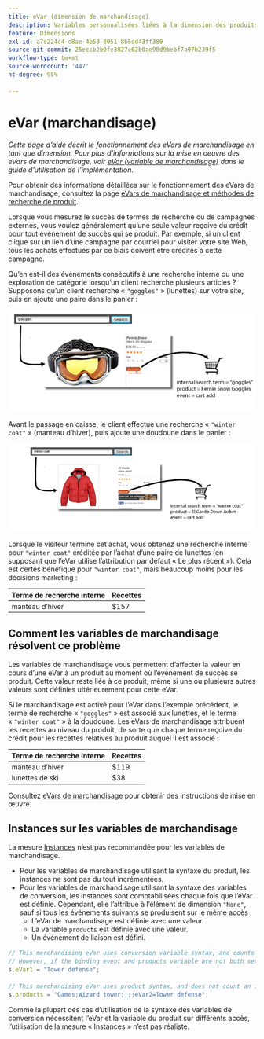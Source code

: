 ```yaml
---
title: eVar (dimension de marchandisage)
description: Variables personnalisées liées à la dimension des produits.
feature: Dimensions
exl-id: a7e224c4-e8ae-4b53-8051-8b5dd43ff380
source-git-commit: 25eccb2b9fe3827e62b0ae98d9bebf7a97b239f5
workflow-type: tm+mt
source-wordcount: '447'
ht-degree: 95%

---
```


# eVar (marchandisage)

*Cette page d’aide décrit le fonctionnement des eVars de marchandisage en tant que dimension. Pour plus d’informations sur la mise en oeuvre des eVars de marchandisage, voir [eVar (variable de marchandisage)](/help/implement/vars/page-vars/evar-merchandising.md) dans le guide d’utilisation de l’implémentation.*

Pour obtenir des informations détaillées sur le fonctionnement des eVars de marchandisage, consultez la page [eVars de marchandisage et méthodes de recherche de produit](https://experienceleague.adobe.com/docs/analytics/admin/admin-tools/conversion-variables/merchandising-evars.html?lang=fr).

Lorsque vous mesurez le succès de termes de recherche ou de campagnes externes, vous voulez généralement qu’une seule valeur reçoive du crédit pour tout événement de succès qui se produit. Par exemple, si un client clique sur un lien d’une campagne par courriel pour visiter votre site Web, tous les achats effectués par ce biais doivent être crédités à cette campagne.

Qu’en est-il des événements consécutifs à une recherche interne ou une exploration de catégorie lorsqu’un client recherche plusieurs articles ? Supposons qu’un client recherche « `"goggles"` » (lunettes) sur votre site, puis en ajoute une paire dans le panier :

![Exemple de lunettes](assets/merch-example-goggles.png)

Avant le passage en caisse, le client effectue une recherche « `"winter coat"` » (manteau d’hiver), puis ajoute une doudoune dans le panier :

![Exemple de manteau](assets/merch-example-coat.png)

Lorsque le visiteur termine cet achat, vous obtenez une recherche interne pour `"winter coat"` créditée par l’achat d’une paire de lunettes (en supposant que l’eVar utilise l’attribution par défaut « Le plus récent »). Cela est certes bénéfique pour `"winter coat"`, mais beaucoup moins pour les décisions marketing :

| Terme de recherche interne | Recettes |
|---|---|
| manteau d’hiver | $157 |

## Comment les variables de marchandisage résolvent ce problème

Les variables de marchandisage vous permettent d’affecter la valeur en cours d’une eVar à un produit au moment où l’événement de succès se produit. Cette valeur reste liée à ce produit, même si une ou plusieurs autres valeurs sont définies ultérieurement pour cette eVar.

Si le marchandisage est activé pour l’eVar dans l’exemple précédent, le terme de recherche « `"goggles"` » est associé aux lunettes, et le terme « `"winter coat"` » à la doudoune. Les eVars de marchandisage attribuent les recettes au niveau du produit, de sorte que chaque terme reçoive du crédit pour les recettes relatives au produit auquel il est associé :

| Terme de recherche interne | Recettes |
|---|---|
| manteau d’hiver | $119 |
| lunettes de ski | $38 |

Consultez [eVars de marchandisage](/help/implement/vars/page-vars/evar-merchandising.md) pour obtenir des instructions de mise en œuvre.

## Instances sur les variables de marchandisage

La mesure [Instances](../metrics/instances.md) n’est pas recommandée pour les variables de marchandisage.

* Pour les variables de marchandisage utilisant la syntaxe du produit, les instances ne sont pas du tout incrémentées.
* Pour les variables de marchandisage utilisant la syntaxe des variables de conversion, les instances sont comptabilisées chaque fois que l’eVar est définie. Cependant, elle l’attribue à l’élément de dimension `"None"`, sauf si tous les événements suivants se produisent sur le même accès :
   * L’eVar de marchandisage est définie avec une valeur.
   * La variable `products` est définie avec une valeur.
   * Un événement de liaison est défini.

```js
// This merchandising eVar uses conversion variable syntax, and counts an instance.
// However, if the binding event and products variable are not both set, the instance attributes to "None".
s.eVar1 = "Tower defense";

// This merchandising eVar uses product syntax, and does not count an instance.
s.products = "Games;Wizard tower;;;;eVar2=Tower defense";
```

Comme la plupart des cas d’utilisation de la syntaxe des variables de conversion nécessitent l’eVar et la variable du produit sur différents accès, l’utilisation de la mesure « Instances » n’est pas réaliste.
